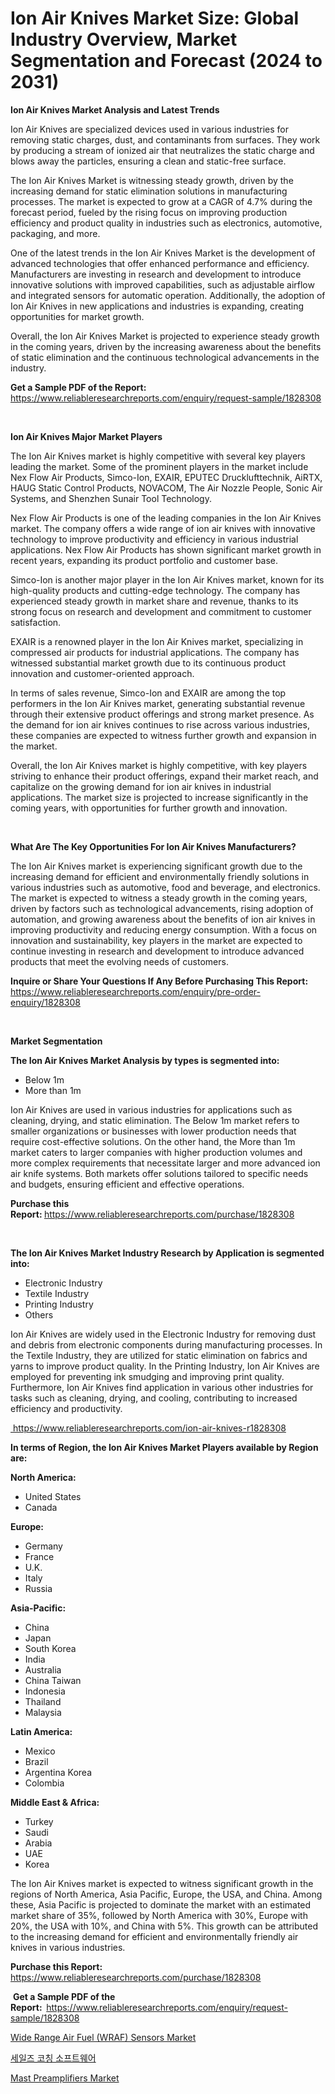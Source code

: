 <p><h1>Ion Air Knives Market Size: Global Industry Overview, Market Segmentation and Forecast (2024 to 2031)</h1></p><p><strong>Ion Air Knives Market Analysis and Latest Trends</strong></p>
<p><p>Ion Air Knives are specialized devices used in various industries for removing static charges, dust, and contaminants from surfaces. They work by producing a stream of ionized air that neutralizes the static charge and blows away the particles, ensuring a clean and static-free surface.</p><p>The Ion Air Knives Market is witnessing steady growth, driven by the increasing demand for static elimination solutions in manufacturing processes. The market is expected to grow at a CAGR of 4.7% during the forecast period, fueled by the rising focus on improving production efficiency and product quality in industries such as electronics, automotive, packaging, and more.</p><p>One of the latest trends in the Ion Air Knives Market is the development of advanced technologies that offer enhanced performance and efficiency. Manufacturers are investing in research and development to introduce innovative solutions with improved capabilities, such as adjustable airflow and integrated sensors for automatic operation. Additionally, the adoption of Ion Air Knives in new applications and industries is expanding, creating opportunities for market growth. </p><p>Overall, the Ion Air Knives Market is projected to experience steady growth in the coming years, driven by the increasing awareness about the benefits of static elimination and the continuous technological advancements in the industry.</p></p>
<p><strong>Get a Sample PDF of the Report:&nbsp;</strong> <a href="https://www.reliableresearchreports.com/enquiry/request-sample/1828308">https://www.reliableresearchreports.com/enquiry/request-sample/1828308</a></p>
<p>&nbsp;</p>
<p><strong>Ion Air Knives Major Market Players</strong></p>
<p><p>The Ion Air Knives market is highly competitive with several key players leading the market. Some of the prominent players in the market include Nex Flow Air Products, Simco-Ion, EXAIR, EPUTEC Drucklufttechnik, AiRTX, HAUG Static Control Products, NOVACOM, The Air Nozzle People, Sonic Air Systems, and Shenzhen Sunair Tool Technology.</p><p>Nex Flow Air Products is one of the leading companies in the Ion Air Knives market. The company offers a wide range of ion air knives with innovative technology to improve productivity and efficiency in various industrial applications. Nex Flow Air Products has shown significant market growth in recent years, expanding its product portfolio and customer base.</p><p>Simco-Ion is another major player in the Ion Air Knives market, known for its high-quality products and cutting-edge technology. The company has experienced steady growth in market share and revenue, thanks to its strong focus on research and development and commitment to customer satisfaction.</p><p>EXAIR is a renowned player in the Ion Air Knives market, specializing in compressed air products for industrial applications. The company has witnessed substantial market growth due to its continuous product innovation and customer-oriented approach.</p><p>In terms of sales revenue, Simco-Ion and EXAIR are among the top performers in the Ion Air Knives market, generating substantial revenue through their extensive product offerings and strong market presence. As the demand for ion air knives continues to rise across various industries, these companies are expected to witness further growth and expansion in the market.</p><p>Overall, the Ion Air Knives market is highly competitive, with key players striving to enhance their product offerings, expand their market reach, and capitalize on the growing demand for ion air knives in industrial applications. The market size is projected to increase significantly in the coming years, with opportunities for further growth and innovation.</p></p>
<p>&nbsp;</p>
<p><strong>What Are The Key Opportunities For Ion Air Knives Manufacturers?</strong></p>
<p><p>The Ion Air Knives market is experiencing significant growth due to the increasing demand for efficient and environmentally friendly solutions in various industries such as automotive, food and beverage, and electronics. The market is expected to witness a steady growth in the coming years, driven by factors such as technological advancements, rising adoption of automation, and growing awareness about the benefits of ion air knives in improving productivity and reducing energy consumption. With a focus on innovation and sustainability, key players in the market are expected to continue investing in research and development to introduce advanced products that meet the evolving needs of customers.</p></p>
<p><strong>Inquire or Share Your Questions If Any Before Purchasing This Report:</strong> <a href="https://www.reliableresearchreports.com/enquiry/pre-order-enquiry/1828308">https://www.reliableresearchreports.com/enquiry/pre-order-enquiry/1828308</a></p>
<p>&nbsp;</p>
<p><strong>Market Segmentation</strong></p>
<p><strong>The Ion Air Knives Market Analysis by types is segmented into:</strong></p>
<p><ul><li>Below 1m</li><li>More than 1m</li></ul></p>
<p><p>Ion Air Knives are used in various industries for applications such as cleaning, drying, and static elimination. The Below 1m market refers to smaller organizations or businesses with lower production needs that require cost-effective solutions. On the other hand, the More than 1m market caters to larger companies with higher production volumes and more complex requirements that necessitate larger and more advanced ion air knife systems. Both markets offer solutions tailored to specific needs and budgets, ensuring efficient and effective operations.</p></p>
<p><strong>Purchase this Report:&nbsp;</strong><a href="https://www.reliableresearchreports.com/purchase/1828308">https://www.reliableresearchreports.com/purchase/1828308</a></p>
<p>&nbsp;</p>
<p><strong>The Ion Air Knives Market Industry Research by Application is segmented into:</strong></p>
<p><ul><li>Electronic Industry</li><li>Textile Industry</li><li>Printing Industry</li><li>Others</li></ul></p>
<p><p>Ion Air Knives are widely used in the Electronic Industry for removing dust and debris from electronic components during manufacturing processes. In the Textile Industry, they are utilized for static elimination on fabrics and yarns to improve product quality. In the Printing Industry, Ion Air Knives are employed for preventing ink smudging and improving print quality. Furthermore, Ion Air Knives find application in various other industries for tasks such as cleaning, drying, and cooling, contributing to increased efficiency and productivity.</p></p>
<p><a href="https://www.reliableresearchreports.com/ion-air-knives-r1828308">&nbsp;https://www.reliableresearchreports.com/ion-air-knives-r1828308</a></p>
<p><strong>In terms of Region, the Ion Air Knives Market Players available by Region are:</strong></p>
<p>
    <p> <strong> North America: </strong>
        <ul>
            <li>United States</li>
            <li>Canada</li>
        </ul>
        </p> 
    <p> <strong> Europe: </strong>
        <ul>
            <li>Germany</li>
            <li>France</li>
            <li>U.K.</li>
            <li>Italy</li>
            <li>Russia</li>
        </ul>
        </p> 
    <p> <strong> Asia-Pacific: </strong>
        <ul>
            <li>China</li>
            <li>Japan</li>
            <li>South Korea</li>
            <li>India</li>
            <li>Australia</li>
            <li>China Taiwan</li>
            <li>Indonesia</li>
            <li>Thailand</li>
            <li>Malaysia</li>
        </ul>
        </p> 
    <p> <strong> Latin America: </strong>
        <ul>
            <li>Mexico</li>
            <li>Brazil</li>
            <li>Argentina Korea</li>
            <li>Colombia</li>
        </ul>
        </p> 
    <p> <strong> Middle East & Africa: </strong>
        <ul>
            <li>Turkey</li>
            <li>Saudi</li>
            <li>Arabia</li>
            <li>UAE</li>
            <li>Korea</li>
        </ul>
    </p>
    </p>
<p><p>The Ion Air Knives market is expected to witness significant growth in the regions of North America, Asia Pacific, Europe, the USA, and China. Among these, Asia Pacific is projected to dominate the market with an estimated market share of 35%, followed by North America with 30%, Europe with 20%, the USA with 10%, and China with 5%. This growth can be attributed to the increasing demand for efficient and environmentally friendly air knives in various industries.</p></p>
<p><strong>Purchase this Report: </strong><a href="https://www.reliableresearchreports.com/purchase/1828308">https://www.reliableresearchreports.com/purchase/1828308</a></p>
<p>&nbsp;<strong>Get a Sample PDF of the Report:&nbsp;&nbsp;</strong><a href="https://www.reliableresearchreports.com/enquiry/request-sample/1828308">https://www.reliableresearchreports.com/enquiry/request-sample/1828308</a></p>
<p><strong></strong></p>
<p><p><a href="https://github.com/khadijahesham19/Market-Research-Report-List-1/blob/main/wide-range-air-fuel-wraf-sensors-market.md">Wide Range Air Fuel (WRAF) Sensors Market</a></p><p><a href="https://github.com/CliftonFisher9067/Market-Research-Report-List-3/blob/main/379595645288.md">세일즈 코칭 소프트웨어</a></p><p><a href="https://github.com/mhrnetwork1/Market-Research-Report-List-1/blob/main/mast-preamplifiers-market.md">Mast Preamplifiers Market</a></p></p>